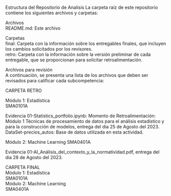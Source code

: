 Estructura del Repositorio de Analisis
La carpeta raíz de este repositorio contiene los siguientes archivos y carpetas:

Archivos  
README.md: Este archivo  

Carpetas  
final: Carpeta con la información sobre los entregables finales, que incluyen los cambios solicitados por los revisores.  
retro: Carpeta con la información sobre la versión preliminar de cada entregable, que se proporcionan para solicitar retroalimentación.  

Archivos para revisión  
A continuación, se presenta una lista de los archivos que deben ser revisados para calificar cada subcompetencia:

CARPETA RETRO  

Módulo 1: Estadística   
SMA0101A    

Evidencia 01-Statistics_portfolio.ipynb: Momento de Retroalimentación: Módulo 1 Técnicas de procesamiento de datos para el análisis estadístico y para la construcción de modelos,  entrega del dia 25 de Agosto del 2023.
DataSet-precios_autos: Base de datos utilizada en esta actividad.  

Módulo 2: Machine Learning
SMA0401A 

Evidencia 01-AI_Análisis_del_contexto_y_la_normatividad.pdf, entrega del dia 28 de Agosto del 2023.

CARPETA FINAL  
Módulo 1: Estadística  
SMA0101A  
Módulo 2: Machine Learning  
SMA0401A  

